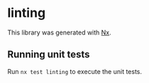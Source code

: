 # linting

This library was generated with [Nx](https://nx.dev).

## Running unit tests

Run `nx test linting` to execute the unit tests.
